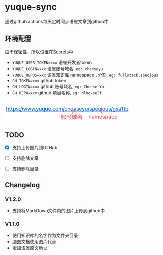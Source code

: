 # yuque-sync
通过github actions每天定时同步语雀文章到github中

## 环境配置
由于保密性，所以设置在[Secrets](https://docs.github.com/cn/actions/reference/encrypted-secrets)中
* `YUQUE_USER_TOKEN=xxx` 语雀开发者token
* `YUQUE_LOGIN=xxx` 语雀账号域名, `eg: cheeseyu`
* `YUQUE_REPOS=xxx` 语雀知识库 namespace `,`分割, `eg: fullstack,specious`
* `GH_TOKEN=xxx` github token
* `GH_LOGIN=xxx` github 账号域名, `eg: Cheese-Yu`
* `GH_REPO=xxx` github 项目名称, `eg: blog-self`

<br/> 
<img src="./yuque.png" width="400px">

## TODO
- [x] 支持上传图片到GitHub
- [ ] 支持删除文章
- [ ] 支持删除目录


## Changelog
### V1.2.0
* 支持将MarkDown文件内的图片上传到github中

### V1.1.0
* 使用知识库的名字作为文件夹目录
* 脑图文档使用图片代替
* 增加语雀原文地址
